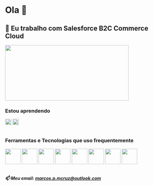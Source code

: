# Ola 👋
## 🔭 Eu trabalho com Salesforce B2C Commerce Cloud


<div style="display: inline_block">
  <img align="center" height="180" width="400" src="https://github-readme-stats.vercel.app/api/top-langs/?username=marcos-P-R&langs_count=8&hide=html,TSQL,CSS&theme=radical&layout=compact" />
</div>

### Estou aprendendo 
<div style="display: inline_block">
  <img align="center" src="https://cdn.jsdelivr.net/gh/devicons/devicon/icons/go/go-original.svg" width="20" height="20"/>
  <img align="center" src="https://cdn.jsdelivr.net/gh/devicons/devicon/icons/solidity/solidity-original.svg" width="20" height="20"/>
</div><br>

<div style="display: inline_block">
 
  ### Ferramentas e Tecnologias que uso frequentemente
  
  <img align="center" src="https://cdn.jsdelivr.net/gh/devicons/devicon/icons/salesforce/salesforce-original.svg" width="50" height="50"/>
  <img align="center" src="https://cdn.jsdelivr.net/gh/devicons/devicon/icons/javascript/javascript-original.svg" width="50" height="50"/>
  <img align="center" src="https://cdn.jsdelivr.net/gh/devicons/devicon/icons/nodejs/nodejs-original.svg" width="50" height="50"/>
  <img align="center" src="https://cdn.jsdelivr.net/gh/devicons/devicon/icons/java/java-original-wordmark.svg" width="50" height="50"/>
  <img align="center" src="https://cdn.jsdelivr.net/gh/devicons/devicon/icons/git/git-original.svg" width="50" height="50"/>
  <img align="center" src="https://cdn.jsdelivr.net/gh/devicons/devicon/icons/docker/docker-original-wordmark.svg" width="50" height="50"/>
  <img align="center" src="https://cdn.jsdelivr.net/gh/devicons/devicon/icons/linux/linux-original.svg" width="50" height="50"/>
  <img align="center" src="https://cdn.jsdelivr.net/gh/devicons/devicon/icons/vscode/vscode-original.svg" width="50" height="50"/>
</div>
<br>

##### 📫 Meu email: marcos.p.mcruz@outlook.com

